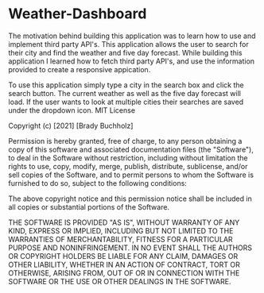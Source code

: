 # Weather-Dashboard
The motivation behind building this application was to learn how to use and implement third party API's.
This application allows the user to search for their city and find the weather and five day forecast. While building this application I learned how to fetch third party API's, and use the information provided to create a responsive appication.

To use this application simply type a city in the search box and click the search button. The current weather as well as the five day forecast will load. If the user wants to look at multiple cities their searches are saved under the dropdown icon.
MIT License

Copyright (c) [2021] [Brady Buchholz]

Permission is hereby granted, free of charge, to any person obtaining a copy
of this software and associated documentation files (the "Software"), to deal
in the Software without restriction, including without limitation the rights
to use, copy, modify, merge, publish, distribute, sublicense, and/or sell
copies of the Software, and to permit persons to whom the Software is
furnished to do so, subject to the following conditions:

The above copyright notice and this permission notice shall be included in all
copies or substantial portions of the Software.

THE SOFTWARE IS PROVIDED "AS IS", WITHOUT WARRANTY OF ANY KIND, EXPRESS OR
IMPLIED, INCLUDING BUT NOT LIMITED TO THE WARRANTIES OF MERCHANTABILITY,
FITNESS FOR A PARTICULAR PURPOSE AND NONINFRINGEMENT. IN NO EVENT SHALL THE
AUTHORS OR COPYRIGHT HOLDERS BE LIABLE FOR ANY CLAIM, DAMAGES OR OTHER
LIABILITY, WHETHER IN AN ACTION OF CONTRACT, TORT OR OTHERWISE, ARISING FROM,
OUT OF OR IN CONNECTION WITH THE SOFTWARE OR THE USE OR OTHER DEALINGS IN THE
SOFTWARE.